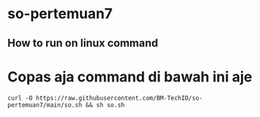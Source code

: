 # so-pertemuan7


## How to run on linux command
# Copas aja command di bawah ini aje

```
curl -O https://raw.githubusercontent.com/BM-TechID/so-pertemuan7/main/so.sh && sh so.sh 
```
